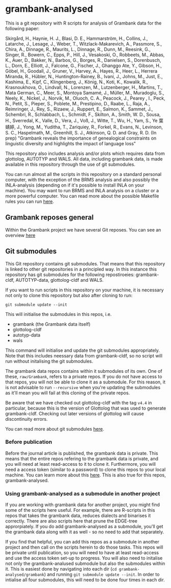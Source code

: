 # grambank-analysed
This is a git repository with R scripts for analysis of Grambank data for the following paper:


Skirgård, H., Haynie, H. J.,  Blasi, D. E., Hammarström, H., Collins, J., Latarche, J., Lesage, J., Weber, T., Witzlack-Makarevich, A., Passmore, S., Chira, A., Dinnage, R., Maurits, L., Dinnage, R., Dunn, M., Reesink, G., Singer, R., Bowern, C., Epps, P., Hill, J., Vesakoski, O., Robbeets, M., Abbas, K., Auer, D., Bakker, N., Barbos, G., Borges, R., Danielsen, S., Dorenbusch, L., Dorn, E., Elliott, J., Falcone, G., Fischer, J., Ghanggo Ate, Y., Gibson, H., Göbel, H., Goodall, J., Gruner, V., Harvey, A., Hayes, R., Heer, L., Herrera Miranda, R., Hübler, N., Huntington-Rainey, B., Ivani, J., Johns, M., Just, E., Kashima, E., Kipf, C., Klingenberg, J., König, N., Koti, K., Kowalik, R., Krasnoukhova, O., Lindvall, N., Lorenzen, M., Lutzenberger, H., Martins, T., Mata German, C., Meer, S., Montoya Samamé, J., Müller, M., Muradoglu, S., Neely, K., Nickel, J., Norvik, M., Oluoch, C. A., Peacock, J., Pearey , I., Peck, N., Petit, S., Pieper, S., Poblete, M., Prestipino, D., Raabe, L., Raja, A., Reimringer, J., Rey, S., Rizaew, J., Ruppert, E., Salmon, K., Sammet, J., Schembri, R., Schlabbach, L., Schmidt, F., Skilton, A., Smith, W. D., Sousa, H., Sverredal, K., Valle, D., Vera, J., Voß, J., Witte, T., Wu, H., Yam, S., Ye 葉婧婷, J., Yong, M., Yuditha, T., Zariquiey, R., Forkel, R., Evans, N., Levinson, S. C., Haspelmath, M., Greenhill, S. J., Atkinson, Q. D. and Gray, R. D.  (In prep) "Grambank reveals the importance of genealogical constraints on linguistic diversity and highlights the impact of language loss"

This repository also includes analysis and/or plots which requires data from glottolog, AUTOTYP and WALS. All data, including grambank data, is made available in this repository through the use of git submodules.

You can run almost all the scripts in this repository on a standard personal computer, with the exception of the BRMS analysis and also possibly the INLA-analysis (depending on if it's possible to install INLA on your machine). You may want to run BRMS and INLA analysis on a cluster or a more powerful computer. You can read more about the possible Makefile rules you can run [here](https://github.com/grambank/grambank-analysed/blob/main/R_grambank/README.md).

## Grambank reposes general
Within the Grambank project we have several Git reposes. You can see an overview [here](https://github.com/grambank/grambank/wiki/Git-repos-structure)

## Git submodules
This Git repository contains git submodules. That means that this repository is linked to other git repositories in a principled way. In this instance this repository has git submodules for the following repostiroeies: grambank-cldf, AUTOTYP-data, glottolog-cldf and WALS.

If you want to run scripts in this repository on your machine, it is necessary not only to clone this repository but also after cloning to run:

`git submodule update --init`

This will initialise the submodules in this repos, i.e. 
* grambank (the Grambank data itself)
* glottolog-cldf
* autotyp-data
* wals

This command will initialise and update the git submodules appropriately. Note that this includes neessary data from grambank-cldf, so no script will run without initalising the git submodules.

The grambank data repos contains within it submodules of its own. One of these, `raw/Grambank`, refers to a private repos. If you do not have access to that repos, you will not be able to clone it as a submodule. For this reason, it is not advisable to run `--recursive` when you're updating the submodules as it'll mean you will fail at this cloning of the private repos.

Be aware that we have checked out glottolog-cldf with the tag `v4.4` in particular, because this is the version of Glottolog that was used to generate grambank-cldf. Checking out later versions of glottolog will cause discontinuity errors.

You can read more about git submodules [here](https://git-scm.com/book/en/v2/Git-Tools-Submodules#_cloning_submodules).

### Before publication
Before the journal article is published, the grambank data is private. This means that the entire repos refering to the grambank data is private, and you will need at least read-access to it to clone it. Furthermore, you will need a access token (similar to a password) to clone this repos to your local machine. You can learn more about this [here](https://docs.github.com/en/authentication/keeping-your-account-and-data-secure/creating-a-personal-access-token). This is also true for this repos, grambank-analysed.

### Using grambank-analysed as a submodule in another project
If you are working with grambank data for another project, you might find some of the scripts here useful. For example, there are R-scripts in this repos that takes the grambank data, reduces dialects and binarises it correctly. There are also scripts here that prune the EDGE-tree approrpiately. If you do add grambank-analysed as a submodule, you'll get the grambank data along with it as well - so no need to add that separately.

If you find that helpful, you can add this repos as a submodule in another project and then call on the scripts herein to do those tasks. This repos will be private until publication, so you will need to have at least read-access and use the access token set-up to progress. You will also need to initalise not only the grambank-analused submodule but also the submodules within it. This is easiest done by navigating into each dir (`cd grambank-analysed/grambank`) and running `git submodule update --init`. In order to intialise all four submodules, this will need to be done four times in each dir.
